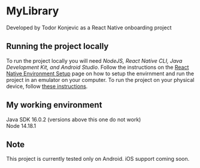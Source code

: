 # MyLibrary

Developed by Todor Konjevic as a React Native onboarding project

## Running the project locally

To run the project locally you will need _NodeJS, React Native CLI, Java Development Kit, and Android Studio_. Follow the instructions on the [React Native Environment Setup](https://reactnative.dev/docs/environment-setup) page on how to setup the envirnment and run the project in an emulator on your computer. To run the project on your physical device, follow [these instructions](https://reactnative.dev/docs/running-on-device).

## My working environment

Java SDK 16.0.2 (versions above this one do not work)  
Node 14.18.1

## Note

This project is currently tested only on Android. iOS support coming soon.
